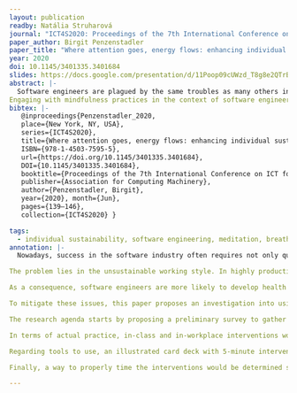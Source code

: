 ```yaml
---
layout: publication
readby: Natália Struharová
journal: "ICT4S2020: Proceedings of the 7th International Conference on ICT for Sustainability"
paper_author: Birgit Penzenstadler
paper_title: "Where attention goes, energy flows: enhancing individual sustainability in software engineering"
year: 2020
doi: 10.1145/3401335.3401684
slides: https://docs.google.com/presentation/d/11Poop09cUWzd_T8g8e2QTrB_sY8x47r5nbdSJ-2tbP0/edit?usp=sharing
abstract: |-
  Software engineers are plagued by the same troubles as many others in highly skilled jobs and digitized environments: Ever-expanding to-do lists, time to market pressure from management, deadline-driven development, continuous interruption during working tasks, and the juggle of balancing that with other areas of life (physical, mental and emotional health, family, household, finance, friends, hobbies and community service). These demands of life in combination with a seemingly ever-increasing pace wear or burn out many people in the long run. Specifically, as software engineers, this also leads to decreased creativity and less efficiency in problem-solving. Generally offered solutions are reducing screen time and spending more time outdoors, both of which are hard to do within the work of a software engineer. On a meta level, if the developers of the systems that run most of our world do not develop individual sustainability with a balanced pace of life, that imbalance propagates into the systems we develop (similar to Conway's Law). We argue that mindfulness practices like yoga poses (asanas), breathing practices, and meditation exercises can help individually, and even more effectively in combination. In this exploratory paper, we discuss related work that explores the application of these mitigations in other application domains and propose a research agenda to explore their use within software engineering education and practice.
Engaging with mindfulness practices in the context of software engineering promises to enhance creativity and cognitive problem-solving skills, leading to more efficiency and effectiveness during software development and increased individual sustainability. This, in turn, leads to better team spirit as well as increased economic profit, both in terms of maintaining human capital and customer contract deliverables
bibtex: |-
   @inproceedings{Penzenstadler_2020, 
   place={New York, NY, USA}, 
   series={ICT4S2020}, 
   title={Where attention goes, energy flows: enhancing individual sustainability in software engineering}, 
   ISBN={978-1-4503-7595-5}, 
   url={https://doi.org/10.1145/3401335.3401684}, 
   DOI={10.1145/3401335.3401684},
   booktitle={Proceedings of the 7th International Conference on ICT for Sustainability}, 
   publisher={Association for Computing Machinery}, 
   author={Penzenstadler, Birgit}, 
   year={2020}, month={Jun}, 
   pages={139–146}, 
   collection={ICT4S2020} }

tags:
  - individual sustainability, software engineering, meditation, breathwork, yoga
annotation: |-
  Nowadays, success in the software industry often requires not only quality but also high speed of software delivery. These demands translate into the work of software engineers in form of hard deadlines, pressure to deliver to market on time and the ever-increasing pace of development. The associated pressure negatively impacts both the engineer’s productivity and their healthy distribution of energy and time among different areas of life.

The problem lies in the unsustainable working style. In highly productive economies, double-booking and over-scheduling have become typical practices in many fields. This includes the software industry, where “fast” is synonymous with “successful”. Consequentially, an unhealthy social norm has developed in programming communities where engineers consider it “a badge of honour” to trade their night sleep for more work and thus deliver faster.

As a consequence, software engineers are more likely to develop health problems such as cancer in the long run. This also indirectly causes economic losses estimated between $280 and $411 billion for the US in 2020 alone. The work-related stress also puts them at risk of experiencing burn-outs and decreased creativity. An associated social risk is the propagation of institutional structure into an organisation’s products - in this case, the software. Consequentially, the lack of individual sustainability of software engineers propagates through the products to users, possibly hindering their ability to exhibit a more sustainable behaviour. 

To mitigate these issues, this paper proposes an investigation into using mindfulness in software engineering education and practice to improve individual sustainability. Taking breaks to practice mindfulness through yoga, meditation and guided breathing improves physical and mental health, as well as creativity. Combination of these methods is thought to improve individual sustainability, as it improves self-respect and physical and mental wellbeing.

The research agenda starts by proposing a preliminary survey to gather opinions of software engineers on mindfulness interventions. Based on the survey data, narratives are developed to attract interested engineers, by for example explaining how yoga boosts their creativity in problem-solving. 

In terms of actual practice, in-class and in-workplace interventions would be devised, where instructions would be given out to participants on how to engage. Feedback and progress of users would be tracked with surveys and biometry over longer periods of time. 

Regarding tools to use, an illustrated card deck with 5-minute interventions and their benefits would be developed, both physically and as a mobile application. Next tool would be a practitioner toolkit composed of short instructional video series, which would help evaluate the effects of practicing mindfulness in a dedicated self-care room at work versus self-guided practice. Finally, a framework based on this data would be developed with interventions tailored to a particular organisation.

Finally, a way to properly time the interventions would be determined such that it does not interrupt productive thinking. This would be done with research into sensing and measuring indicators of thinking processes, such as eye tracking, sitting time or keyboard tapping speed.

---
```


<!--mandatory fields: paper_title, readby, paper_author, journal, year, doi or preprint or arxiv, slides (if you have), abstract, annotation -->
